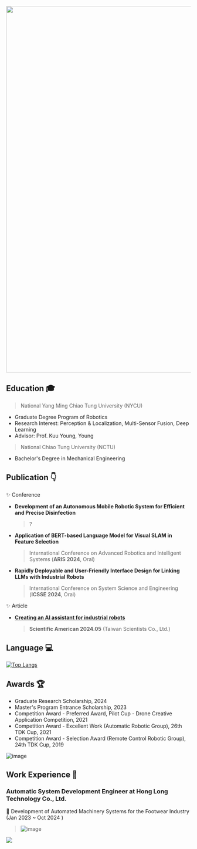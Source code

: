 <img src="https://github.com/user-attachments/assets/3ac2776f-0a00-480c-987a-73f448c54e39" width="1000" />

## Education 	🎓 
> National Yang Ming Chiao Tung University (NYCU)
- Graduate Degree Program of Robotics
- Research Interest: Perception & Localization, Multi-Sensor Fusion, Deep Learning
- Advisor: Prof. Kuu Young, Young 

> National Chiao Tung University (NCTU)
- Bachelor's Degree in Mechanical Engineering
  
## Publication 👇
✨ Conference
  - **Development of an Autonomous Mobile Robotic System for Efficient and Precise Disinfection**
    > ?
  - **Application of BERT-based Language Model for Visual SLAM in Feature Selection**
    > International Conference on Advanced Robotics and Intelligent Systems (**ARIS 2024**, Oral)
  - **Rapidly Deployable and User-Friendly Interface Design for Linking LLMs with Industrial Robots**
    > International Conference on System Science and Engineering (**ICSSE 2024**, Oral)
    
✨ Article
  - **[Creating an AI assistant for industrial robots](https://www.scitw.cc/tags/sheng1-cheng2-shi4-AI)**
    >  **Scientific American 2024.05** (Taiwan Scientists Co., Ltd.)

## Language 💻
[![Top Langs](https://github-readme-stats.vercel.app/api/top-langs/?username=ouotingwei&hide=MakeFile,CMake,NASL,shell,fortran,cuda&layout=compact)](https://github.com/ouotingwei/ouotingwei/edit/main/README.md)

## Awards 🏆
- Graduate Research Scholarship, 2024
- Master's Program Entrance Scholarship, 2023
- Competition Award - Preferred Award, Pilot Cup - Drone Creative Application Competition, 2021
- Competition Award - Excellent Work (Automatic Robotic Group), 26th TDK Cup, 2021
- Competition Award - Selection Award (Remote Control Robotic Group), 24th TDK Cup, 2019

![image](https://github.com/user-attachments/assets/4ed9793a-47c3-4f68-aaef-a4708a1ed616)

## Work Experience 💼
### Automatic System Development Engineer at Hong Long Technology Co., Ltd.
🔭 Development of Automated Machinery Systems for the Footwear Industry (Jan 2023 ~ Oct 2024 )
 > ![image](https://github.com/user-attachments/assets/df54d11a-1644-4492-a48c-f5cab274efe7)

![](https://komarev.com/ghpvc/?username=ouotingwei)
